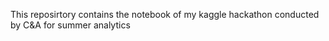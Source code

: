 This reposirtory contains the notebook of my kaggle hackathon conducted by C&A for summer analytics
